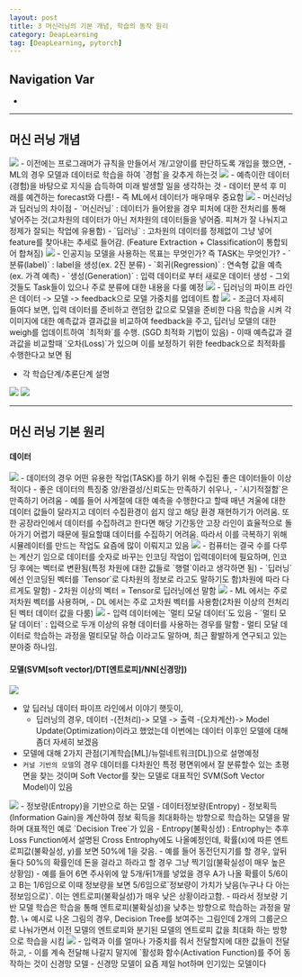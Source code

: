 ```yaml
---
layout: post
title: 3 머신러닝의 기본 개념, 학습의 동작 원리
category: DeapLearning
tag: [DeapLearning, pytorch]
---
```


## Navigation Var

- **[]()**

---

## 머신 러닝 개념

<img src="/public/img/PyTorch/Lec3/1.png">
- 이전에는 프로그래머가 규칙을 만들어서 개/고양이를 판단하도록 개입을 했으면,
- ML의 경우 모델과 데이터로 학습을 하여 `경험`을 갖추게 하는것

<img src="/public/img/PyTorch/Lec3/2.png">
- 예측이란 데이터(경험)을 바탕으로 지식을 습득하여 미래 발생할 일을 생각하는 것
- 데이터 분석 후 미래를 예견하는 forecast와 다름!
- 즉 ML에서 데이터가 매우매우 중요함

<img src="/public/img/PyTorch/Lec3/3.png">
- 머신러닝과 딥러닝의 차이점
  - `머신러닝` : 데이터가 들어왔을 경우 피처에 대한 전처리를 통해 넣어주는 것(고차원의 데이터가 아닌 저차원의 데이터들을 넣어줌. 피쳐가 잘 나눠지고 정제가 잘되는 작업에 유용함)
  - `딥러닝` : 고차원의 데이터를 정제없이 그냥 넣어 feature를 찾아내는 추세로 들어감. (Feature Extraction + Classification이 통합되어 합쳐짐)

<img src="/public/img/PyTorch/Lec3/4.png">
- 인공지능 모델을 사용하는 목표는 무엇인가? 즉 TASK는 무엇인가?
  - `분류(label)` : label을 생성(ex. 2진 분류)
  - `회귀(Regression)` : 연속형 값을 예측(ex. 가격 예측)
  - `생성(Generation)` : 입력 데이터로 부터 새로운 데이터 생성
  - 그외 것들도 Task들이 있으나 주로 분류에 대한 내용을 다룰 예정

<img src="/public/img/PyTorch/Lec3/5.png">
- 딥러닝의 파이프 라인은 데이터 -> 모델 -> feedback으로 모델 가중치를 업데이트 함
<img src="/public/img/PyTorch/Lec3/6.png">
- 조금더 자세히 들여다 보면, 입력 데이터를 준비하고 랜덤한 값으로 모델을 준비한 다음 학습을 시켜 각 이미지에 대한 예측값과 결과값을 비교하여 feedback을 주고, 딥러닝 모델의 대한 weigh를 업데이트하여 `최적화`를 수행. (SGD 최적화 기법이 있음)
- 이때 예측값과 결과값을 비교할때 `오차(Loss)`가 있으며 이를 보정하기 위한 feedback으로 최적화를 수행한다고 보면 됨

- 각 학습단계/추론단계 설명

<img src="/public/img/PyTorch/Lec3/7.png">
<img src="/public/img/PyTorch/Lec3/8.png">

---

## 머신 러닝 기본 원리

#### 데이터

<img src="/public/img/PyTorch/Lec3/9.png">
- 데이터의 경우 어떤 유용한 작업(TASK)를 하기 위해 수집된 좋은 데이터들이 이상적이다
- 좋은 데이터의 특징중 양/완결성/신뢰도는 만족하기 쉬우나,
- `시기적절함`은 만족하기 어려움
  - 예를 들어 사계절에 대한 예측을 수행한다고 할때 매년 겨울에 대한 데이터 값들이 달라지고 데이터 수집환경이 쉽지 않고 해당 환경 재현하기가 어려움. 또한 공장라인에서 데이터를 수집하려고 한다면 해당 기간동안 고장 라인이 효율적으로 돌아가기 어렵기 때문에 필요할떄 데이터를 수집하기 어려움. 따라서 이를 극복하기 위해 시뮬레이터를 만드는 작업도 요즘에 많이 이뤄지고 있음

<img src="/public/img/PyTorch/Lec3/10.png">
- 컴퓨터는 결국 수를 다루는 계산기 임으로 데이터를 숫자로 바꾸는 인코딩 작업이 입력데이터에 필요하며, 인코딩 후에는 벡터로 변환됨(특정 차원에 대한 값들로 `행렬`이라고 생각하면 됨)
- `딥러닝`에선 인코딩된 벡터를 `Tensor`로 다차원의 정보로 라고도 말하기도 함)차원에 따라 다르게도 말함)
  - 2차원 이상의 벡터 = Tensor로 딥러닝에선 말함

<img src="/public/img/PyTorch/Lec3/11.png">
- ML 에서는 주로 저차원 벡터를 사용하며,
- DL 에서는 주로 고차원 벡터를 사용함(2차원 이상의 전처리된 벡터 데이터 값을 다룸)

<img src="/public/img/PyTorch/Lec3/12.png">
- 입력 데이터에는 `멀티 모달 데이터`도 있음
  - `멀티 모달 데이터` : 입력으로 두개 이상의 유형 데이터를 사용하는 경우를 말함
- 멀티 모달 데이터로 학습하는 과정을 멀티모달 하습 이라고도 말하며, 최근 활발하게 연구되고 있는 분야중 하나임.

#### 모델(SVM[soft vector]/DT[엔트로피]/NN[신경망])

<img src="/public/img/PyTorch/Lec3/13.png">

- 앞 딥러닝 데이터 파이프 라인에서 이야기 햇듯이,
  - 딥러닝의 경우, 데이터 -(전처리)-> 모델 -> 출력 -(오차계산)-> Model Update(Optimization)이라고 했었는데 이번에는 데이터 이후인 모델에 대해 좀더 자세히 보겠음
- 모델에 대해 2가지 관점(기계학습[ML]/뉴럴네트워크[DL])으로 설명예정
- `커널 기반의 모델`의 경우 데이터를 다차원인 특정 평면위에서 잘 분류할수 있는 초평면을 찾는 것이며 Soft Vector를 찾는 모델로 대표적인 SVM(Soft Vector Model)이 있음

<img src="/public/img/PyTorch/Lec3/14.png">
- 정보량(Entropy)을 기반으로 하는 모델
  - 데이터정보량(Entropy) - 정보획득(Information Gain)을 계산하여 정보 획득을 최대화하는 방향으로 학습하는 모델을 말하며 대표적인 예로 `Decision Tree`가 있음
  - Entropy(불확싱성) : Entrophy는 추후 Loss Function에서 설명된 Cross Entrophy에도 나올예정인데, 확률(x)에 따른 엔트로피값(불확실성, y)를 보면 50%에 1을 갖음.
  -  예를 들어 동전던지기를 할 경우, 앞뒤 둘다 50%의 확률인데 돈을 걸라고 하라고 할 경우 그냥 찍기임(불확실성이 매우 높은 상황임)
  -  예를 들어 6면 주사위에 앞 5개/뒤1개를 넣었을 경우 A가 나올 확률이 5/6이고 B는 1/6임으로 이때 정보량을 보면 5/6임으로`정보량이 가치가 낮음(누구나 다 아는 정보임으로)`. 이는 엔트로피(불확실성)가 매우 낮은 상황이라고함.
  - 따라서 정보량 기반 모델 학습은 학습을 통해 엔트로피(불확실성)을 낮추는 방향으로 학습하는 과정을 말함.
  \+ 예시로 나온 그림의 경우, Decision Tree를 보여주는 그림인데 2개의 그룹군으로 나눠가면서  이전 모델의 엔트로피와 분기된 모델의 엔트로피 값을 최대화 하는 방향으로 학습을 시킴

<img src="/public/img/PyTorch/Lec3/15png">
- 입력과 이를 얼마나 가중치를 줘서 전달할지에 대한 값들이 전달하고,
- 이를 계속 전달해 나갈지 말지에 `활성화 함수(Activation Function)를 주어 동작하는 것이 신경망 모델
- 신경망 모델이 요즘 제일 hot하며 인기있는 모델이다
